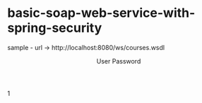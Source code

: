 # basic-soap-web-service-with-spring-security

sample - url -> http://localhost:8080/ws/courses.wsdl

<Envelope xmlns="http://schemas.xmlsoap.org/soap/envelope/">
    <Header>
        <wsse:Security xmlns:wsse="http://docs.oasis-open.org/wss/2004/01/oasis-200401-wss-wssecurity-secext-1.0.xsd" mustUnderstand="1">
            <wsse:UsernameToken>
                <wsse:Username>User</wsse:Username>
                <wsse:Password>Password</wsse:Password>
            </wsse:UsernameToken>
        </wsse:Security>
    </Header>
    <Body>
        <GetCourseDetailsRequest xmlns="http://stealth.com/courses">
            <id>1</id>
        </GetCourseDetailsRequest>
    </Body>
</Envelope>
